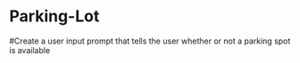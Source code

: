 # Parking-Lot
#Create a user input prompt that tells the user whether or not a parking spot is available
